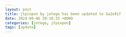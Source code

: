 ```yaml
---
layout: post
title: jtpinpon by jotego has been updated to 3a2e91f
date: 2024-09-06 20:10:33 +0000
categories: [jotego, jtpinpon]
tags: [update]
---
```


